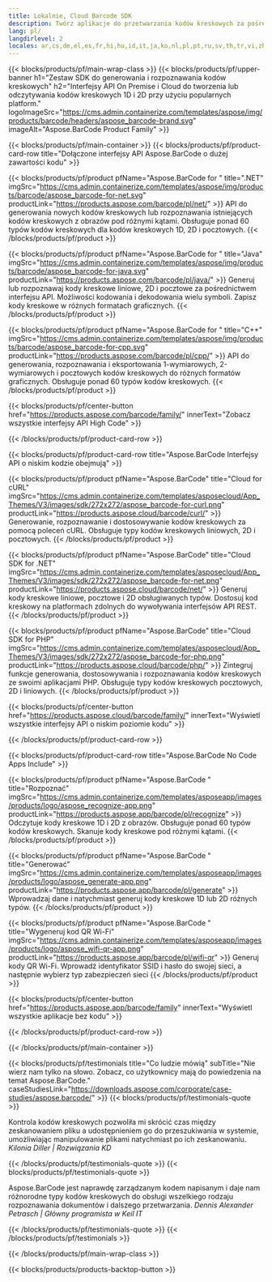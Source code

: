 ```yaml
---
title: Lokalnie, Cloud Barcode SDK
description: Twórz aplikacje do przetwarzania kodów kreskowych za pośrednictwem interfejsów API High-Code lub zestawów SDK opartych na chmurze. Używaj aplikacji wieloplatformowych do generowania lub rozpoznawania kodów kreskowych.
lang: pl/
langdirlevel: 2
locales: ar,cs,de,el,es,fr,hi,hu,id,it,ja,ko,nl,pl,pt,ru,sv,th,tr,vi,zh,zh-hant
---
```


{{< blocks/products/pf/main-wrap-class >}}
{{< blocks/products/pf/upper-banner h1="Zestaw SDK do generowania i rozpoznawania kodów kreskowych" h2="Interfejsy API On Premise i Cloud do tworzenia lub odczytywania kodów kreskowych 1D i 2D przy użyciu popularnych platform." logoImageSrc="https://cms.admin.containerize.com/templates/aspose/img/products/barcode/headers/aspose_barcode-brand.svg" imageAlt="Aspose.BarCode Product Family" >}}

{{< blocks/products/pf/main-container >}}
{{< blocks/products/pf/product-card-row title="Dołączone interfejsy API Aspose.BarCode o dużej zawartości kodu" >}}

{{< blocks/products/pf/product pfName="Aspose.BarCode for " title=".NET" imgSrc="https://cms.admin.containerize.com/templates/aspose/img/products/barcode/aspose_barcode-for-net.svg" productLink="https://products.aspose.com/barcode/pl/net/" >}}
API do generowania nowych kodów kreskowych lub rozpoznawania istniejących kodów kreskowych z obrazów pod różnymi kątami. Obsługuje ponad 60 typów kodów kreskowych dla kodów kreskowych 1D, 2D i pocztowych.
{{< /blocks/products/pf/product >}}

{{< blocks/products/pf/product pfName="Aspose.BarCode for " title="Java" imgSrc="https://cms.admin.containerize.com/templates/aspose/img/products/barcode/aspose_barcode-for-java.svg" productLink="https://products.aspose.com/barcode/pl/java/" >}}
Generuj lub rozpoznawaj kody kreskowe liniowe, 2D i pocztowe za pośrednictwem interfejsu API. Możliwości kodowania i dekodowania wielu symboli. Zapisz kody kreskowe w różnych formatach graficznych.
{{< /blocks/products/pf/product >}}

{{< blocks/products/pf/product pfName="Aspose.BarCode for " title="C++" imgSrc="https://cms.admin.containerize.com/templates/aspose/img/products/barcode/aspose_barcode-for-cpp.svg" productLink="https://products.aspose.com/barcode/pl/cpp/" >}}
API do generowania, rozpoznawania i eksportowania 1-wymiarowych, 2-wymiarowych i pocztowych kodów kreskowych do różnych formatów graficznych. Obsługuje ponad 60 typów kodów kreskowych.
{{< /blocks/products/pf/product >}}

{{< blocks/products/pf/center-button href="https://products.aspose.com/barcode/family/" innerText="Zobacz wszystkie interfejsy API High Code" >}}

{{< /blocks/products/pf/product-card-row >}}

{{< blocks/products/pf/product-card-row title="Aspose.BarCode Interfejsy API o niskim kodzie obejmują" >}}

{{< blocks/products/pf/product pfName="Aspose.BarCode" title="Cloud for cURL" imgSrc="https://cms.admin.containerize.com/templates/asposecloud/App_Themes/V3/images/sdk/272x272/aspose_barcode-for-curl.png" productLink="https://products.aspose.cloud/barcode/curl/" >}}
Generowanie, rozpoznawanie i dostosowywanie kodów kreskowych za pomocą poleceń cURL. Obsługuje typy kodów kreskowych liniowych, 2D i pocztowych.
{{< /blocks/products/pf/product >}}

{{< blocks/products/pf/product pfName="Aspose.BarCode" title="Cloud SDK for .NET" imgSrc="https://cms.admin.containerize.com/templates/asposecloud/App_Themes/V3/images/sdk/272x272/aspose_barcode-for-net.png" productLink="https://products.aspose.cloud/barcode/net/" >}}
Generuj kody kreskowe liniowe, pocztowe i 2D obsługiwanych typów. Dostosuj kod kreskowy na platformach zdolnych do wywoływania interfejsów API REST.
{{< /blocks/products/pf/product >}}

{{< blocks/products/pf/product pfName="Aspose.BarCode" title="Cloud SDK for PHP" imgSrc="https://cms.admin.containerize.com/templates/asposecloud/App_Themes/V3/images/sdk/272x272/aspose_barcode-for-php.png" productLink="https://products.aspose.cloud/barcode/php/" >}}
Zintegruj funkcje generowania, dostosowywania i rozpoznawania kodów kreskowych ze swoimi aplikacjami PHP. Obsługuje typy kodów kreskowych pocztowych, 2D i liniowych.
{{< /blocks/products/pf/product >}}

{{< blocks/products/pf/center-button href="https://products.aspose.cloud/barcode/family/" innerText="Wyświetl wszystkie interfejsy API o niskim poziomie kodu" >}}

{{< /blocks/products/pf/product-card-row >}}

{{< blocks/products/pf/product-card-row title="Aspose.BarCode No Code Apps Include" >}}

{{< blocks/products/pf/product pfName="Aspose.BarCode " title="Rozpoznać" imgSrc="https://cms.admin.containerize.com/templates/asposeapp/images/products/logo/aspose_recognize-app.png" productLink="https://products.aspose.app/barcode/pl/recognize" >}}
Odczytuje kody kreskowe 1D i 2D z obrazów. Obsługuje ponad 60 typów kodów kreskowych. Skanuje kody kreskowe pod różnymi kątami.
{{< /blocks/products/pf/product >}}

{{< blocks/products/pf/product pfName="Aspose.BarCode " title="Generować" imgSrc="https://cms.admin.containerize.com/templates/asposeapp/images/products/logo/aspose_generate-app.png" productLink="https://products.aspose.app/barcode/pl/generate" >}}
Wprowadzaj dane i natychmiast generuj kody kreskowe 1D lub 2D różnych typów.
{{< /blocks/products/pf/product >}}

{{< blocks/products/pf/product pfName="Aspose.BarCode " title="Wygeneruj kod QR Wi-Fi" imgSrc="https://cms.admin.containerize.com/templates/asposeapp/images/products/logo/aspose_wifi-qr-app.png" productLink="https://products.aspose.app/barcode/pl/wifi-qr" >}}
Generuj kody QR Wi-Fi. Wprowadź identyfikator SSID i hasło do swojej sieci, a następnie wybierz typ zabezpieczeń sieci
{{< /blocks/products/pf/product >}}

{{< blocks/products/pf/center-button href="https://products.aspose.app/barcode/family" innerText="Wyświetl wszystkie aplikacje bez kodu" >}}

{{< /blocks/products/pf/product-card-row >}}

{{< /blocks/products/pf/main-container >}}

<!--peoplesSayingSection-->
{{< blocks/products/pf/testimonials title="Co ludzie mówią" subTitle="Nie wierz nam tylko na słowo. Zobacz, co użytkownicy mają do powiedzenia na temat Aspose.BarCode." caseStudiesLink="https://downloads.aspose.com/corporate/case-studies/aspose.barcode/" >}}
{{< blocks/products/pf/testimonials-quote >}}
<p class="first">
 Kontrola kodów kreskowych pozwoliła mi skrócić czas między zeskanowaniem pliku a udostępnieniem go do przeszukiwania w systemie, umożliwiając manipulowanie plikami natychmiast po ich zeskanowaniu. <em>Kilonia Diller | Rozwiązania KD</em>
</p>
{{< /blocks/products/pf/testimonials-quote >}}
{{< blocks/products/pf/testimonials-quote >}}
<p class="second">
 Aspose.BarCode jest naprawdę zarządzanym kodem napisanym i daje nam różnorodne typy kodów kreskowych do obsługi wszelkiego rodzaju rozpoznawania dokumentów i dalszego przetwarzania. <em>Dennis Alexander Petrasch | Główny programista w Keil IT</em>
</p>
{{< /blocks/products/pf/testimonials-quote >}}
{{< /blocks/products/pf/testimonials >}}
<!--peoplesSayingSection End-->

{{< /blocks/products/pf/main-wrap-class >}}

{{< blocks/products/products-backtop-button >}}